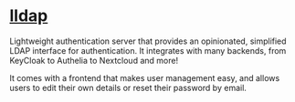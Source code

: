 # [lldap](https://github.com/lldap/lldap)

Lightweight authentication server that provides an opinionated, simplified LDAP interface for authentication. It integrates with many backends, from KeyCloak to Authelia to Nextcloud and more!

It comes with a frontend that makes user management easy, and allows users to edit their own details or reset their password by email.
